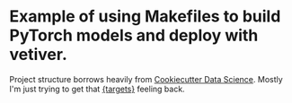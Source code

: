 # Example of using Makefiles to build PyTorch models and deploy with vetiver.

Project structure borrows heavily from [Cookiecutter Data Science](https://github.com/drivendata/cookiecutter-data-science). Mostly I'm just trying to get that [{targets}](https://docs.ropensci.org/targets/) feeling back.